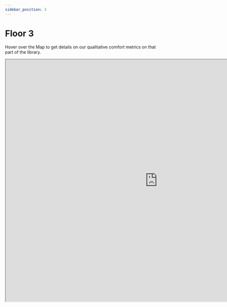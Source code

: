 ```yaml
---
sidebar_position: 3
---
```


# Floor 3

Hover over the Map to get details on our qualitative comfort metrics on that part of the library. 

<iframe src="https://suobset.github.io/iCons/iCons3-CS1/qualitative-floormaps/floor3.html" width="1000" height="800"></iframe>